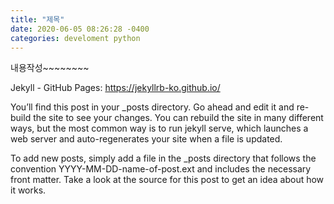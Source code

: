 ```yaml
---
title: "제목"
date: 2020-06-05 08:26:28 -0400
categories: develoment python
---
```

내용작성~~~~~~~~

Jekyll - GitHub Pages:
https://jekyllrb-ko.github.io/


You’ll find this post in your _posts directory. Go ahead and edit it and re-build the site to see your changes. You can rebuild the site in many different ways, but the most common way is to run jekyll serve, which launches a web server and auto-regenerates your site when a file is updated.

To add new posts, simply add a file in the _posts directory that follows the convention YYYY-MM-DD-name-of-post.ext and includes the necessary front matter. Take a look at the source for this post to get an idea about how it works.

